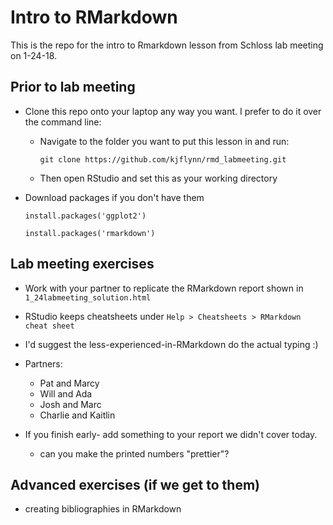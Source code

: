 # Intro to RMarkdown

This is the repo for the intro to Rmarkdown lesson from Schloss lab meeting on 1-24-18.

## Prior to lab meeting

* Clone this repo onto your laptop any way you want. I prefer to do it over the command line:

  + Navigate to the folder you want to put this lesson in and run: 
  
    `git clone https://github.com/kjflynn/rmd_labmeeting.git`
    
  + Then open RStudio and set this as your working directory 


* Download packages if you don't have them

    `install.packages('ggplot2')`

    `install.packages('rmarkdown')`

## Lab meeting exercises

* Work with your partner to replicate the RMarkdown report shown in `1_24labmeeting_solution.html`

* RStudio keeps cheatsheets under `Help > Cheatsheets > RMarkdown cheat sheet`

* I'd suggest the less-experienced-in-RMarkdown do the actual typing :) 

* Partners: 
  + Pat and Marcy
  + Will and Ada
  + Josh and Marc
  + Charlie and Kaitlin 
  
* If you finish early- add something to your report we didn't cover today. 
  + can you make the printed numbers "prettier"?

## Advanced exercises (if we get to them)

* creating bibliographies in RMarkdown

  